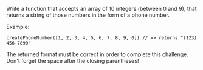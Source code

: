 Write a function that accepts an array of 10 integers (between 0 and 9), that returns a string of those numbers in the form of a phone number.

Example:
```
createPhoneNumber([1, 2, 3, 4, 5, 6, 7, 8, 9, 0]) // => returns "(123) 456-7890"
```

The returned format must be correct in order to complete this challenge. 
Don't forget the space after the closing parentheses!